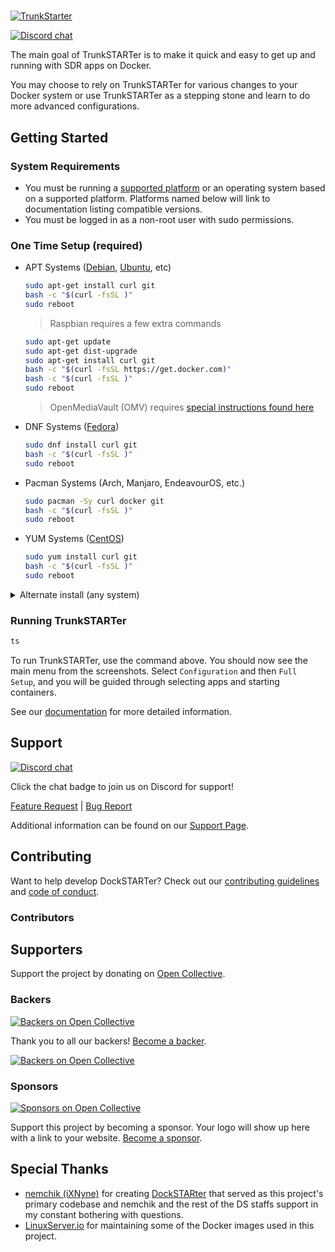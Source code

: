 # <!-- Home -->

[![TrunkStarter]()](https://trunkstarter.com)

[![Discord chat](https://img.shields.io/discord/477959324183035936.svg?style=flat-square&color=607D8B&logo=discord)](https://discord.gg/trunk-recorder)

The main goal of TrunkSTARTer is to make it quick and easy to get up and running with SDR apps on Docker.

You may choose to rely on TrunkSTARTer for various changes to your Docker system or use TrunkSTARTer as a stepping stone and learn to do more advanced configurations.

## Getting Started

### System Requirements

- You must be running a [supported platform](https://docs.docker.com/install/#supported-platforms) or an operating system based on a supported platform. Platforms named below will link to documentation listing compatible versions.
- You must be logged in as a non-root user with sudo permissions.

### One Time Setup (required)

- APT Systems ([Debian](https://docs.docker.com/install/linux/docker-ce/debian/#os-requirements), [Ubuntu](https://docs.docker.com/install/linux/docker-ce/ubuntu/#os-requirements), etc)

  ```bash
  sudo apt-get install curl git
  bash -c "$(curl -fsSL )"
  sudo reboot
  ```

  > Raspbian requires a few extra commands

  ```bash
  sudo apt-get update
  sudo apt-get dist-upgrade
  sudo apt-get install curl git
  bash -c "$(curl -fsSL https://get.docker.com)"
  bash -c "$(curl -fsSL )"
  sudo reboot
  ```

  > OpenMediaVault (OMV) requires [special instructions found here](https://trunkstarter.com/advanced/openmediavault/)

- DNF Systems ([Fedora](https://docs.docker.com/install/linux/docker-ce/fedora/#os-requirements))

  ```bash
  sudo dnf install curl git
  bash -c "$(curl -fsSL )"
  sudo reboot
  ```

- Pacman Systems (Arch, Manjaro, EndeavourOS, etc.)

  ```bash
  sudo pacman -Sy curl docker git
  bash -c "$(curl -fsSL )"
  sudo reboot
  ```

- YUM Systems ([CentOS](https://docs.docker.com/install/linux/docker-ce/centos/#os-requirements))

  ```bash
  sudo yum install curl git
  bash -c "$(curl -fsSL )"
  sudo reboot
  ```

<details>
  <summary>Alternate install (any system)</summary>

The standard install above downloads the initial script using a method with some known risks. For those concerned with the security of the above method, here is an alternative:

```bash
## NOTE: Run the appropriate command for your distro
sudo apt-get install curl git
sudo dnf install curl git
sudo pacman -Sy curl git
sudo yum install curl git
```

Then

```bash
git clone https://github.com/jodfie/TrunkSTARTer "/home/${USER}/.docker"
sudo bash /home/"${USER}"/.docker/main.sh -vi
sudo reboot
```

</details>

### Running TrunkSTARTer

```bash
ts
```

To run TrunkSTARTer, use the command above. You should now see the main menu from the screenshots. Select `Configuration` and then `Full Setup`, and you will be guided through selecting apps and starting containers.

See our [documentation](https://trunkstarter.com/introduction/) for more detailed information.

## Support

[![Discord chat](https://img.shields.io/discord/477959324183035936.svg?style=flat-square&color=607D8B&logo=discord)](https://discord.gg/trunk-recorder)

Click the chat badge to join us on Discord for support!

[Feature Request](https://github.com/jodfie/TrunkSTARTer/issues/new?template=feature_request.md) | [Bug Report](https://github.com/jodfie/TrunkSTARTer/issues/new?template=bug_report.md)

Additional information can be found on our [Support Page](https://trunkstarter.com/basics/support/).

## Contributing

Want to help develop DockSTARTer? Check out our [contributing guidelines](https://github.com/jodfie/TrunkSTARTer/blob/master/.github/CONTRIBUTING.md) and [code of conduct](https://github.com/jodfie/TrunkSTARTer/blob/master/.github/CODE_OF_CONDUCT.md).

### Contributors

## Supporters

Support the project by donating on [Open Collective]().

### Backers

[![Backers on Open Collective](https://img.shields.io/opencollective/tier/DockSTARTer/7408.svg?style=flat-square&color=607D8B&label=backers)]()

Thank you to all our backers! [Become a backer]().

[![Backers on Open Collective]()]()

### Sponsors

[![Sponsors on Open Collective]()]()

Support this project by becoming a sponsor. Your logo will show up here with a link to your website. [Become a sponsor]().

## Special Thanks

- [nemchik (iXNyne)](https://github.com/nemchik) for creating [DockSTARter](https://github.com/Ghostwriters/Dockstarter) that served as this project's primary codebase and nemchik and the rest of the DS staffs support in my constant bothering with questions.
- [LinuxServer.io](https://www.linuxserver.io) for maintaining some of the Docker images used in this project.
